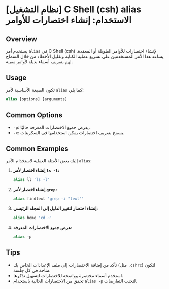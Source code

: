 # [نظام التشغيل] C Shell (csh) alias الاستخدام: إنشاء اختصارات للأوامر

## Overview
يستخدم أمر `alias` في C Shell (csh) لإنشاء اختصارات للأوامر الطويلة أو المعقدة. يساعد هذا الأمر المستخدمين على تسريع عملية الكتابة وتقليل الأخطاء من خلال السماح لهم بتعريف أسماء بديلة لأوامر معينة.

## Usage
تكون الصيغة الأساسية لأمر `alias` كما يلي:

```csh
alias [options] [arguments]
```

## Common Options
- `-p`: يعرض جميع الاختصارات المعرفة حاليًا.
- `-x`: يسمح بتعريف اختصارات يمكن استخدامها في السكربتات.

## Common Examples
إليك بعض الأمثلة العملية لاستخدام الأمر `alias`:

1. **إنشاء اختصار لأمر `ls -l`:**
   ```csh
   alias ll 'ls -l'
   ```

2. **إنشاء اختصار لأمر `grep`:**
   ```csh
   alias findtext 'grep -i "text"'
   ```

3. **إنشاء اختصار لتغيير الدليل إلى المجلد الرئيسي:**
   ```csh
   alias home 'cd ~'
   ```

4. **عرض جميع الاختصارات المعرفة:**
   ```csh
   alias -p
   ```

## Tips
- تأكد من إضافة الاختصارات إلى ملف الإعدادات الخاص بك (مثل `.cshrc`) لتكون متاحة في كل جلسة.
- استخدم أسماء مختصرة وواضحة للاختصارات لتسهيل تذكرها.
- تحقق من الاختصارات الحالية باستخدام `alias -p` لتجنب التعارضات.